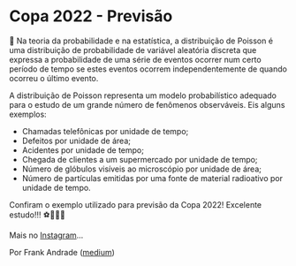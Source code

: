 # Copa 2022 - Previsão

📖 Na teoria da probabilidade e na estatística, a distribuição de Poisson é uma distribuição de probabilidade de variável aleatória discreta que expressa a probabilidade de uma série de eventos ocorrer num certo período de tempo se estes eventos ocorrem independentemente de quando ocorreu o último evento.

A distribuição de Poisson representa um modelo probabilístico adequado para o estudo de um grande número de fenômenos observáveis. Eis alguns exemplos:

- Chamadas telefônicas por unidade de tempo;
- Defeitos por unidade de área;
- Acidentes por unidade de tempo;
- Chegada de clientes a um supermercado por unidade de tempo;
- Número de glóbulos visíveis ao microscópio por unidade de área;
- Número de partículas emitidas por uma fonte de material radioativo por unidade de tempo.

Confiram o exemplo utilizado para previsão da Copa 2022! Excelente estudo!!! ⚽🔮🇧🇷

Mais no [Instagram](https://www.instagram.com/p/CljLHoyO9rx/)...

Por Frank Andrade ([medium](https://frank-andrade.medium.com/))
